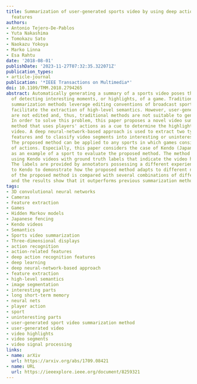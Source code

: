 ```yaml
---
title: Summarization of user-generated sports video by using deep action recognition
  features
authors:
- Antonio Tejero-De-Pablos
- Yuta Nakashima
- Tomokazu Sato
- Naokazu Yokoya
- Marko Linna
- Esa Rahtu
date: '2018-08-01'
publishDate: '2023-11-27T07:32:35.322071Z'
publication_types:
- article-journal
publication: '*IEEE Transactions on Multimedia*'
doi: 10.1109/TMM.2018.2794265
abstract: Automatically generating a summary of a sports video poses the challenge
  of detecting interesting moments, or highlights, of a game. Traditional sports video
  summarization methods leverage editing conventions of broadcast sports video that
  facilitate the extraction of high-level semantics. However, user-generated videos
  are not edited and, thus, traditional methods are not suitable to generate a summary.
  In order to solve this problem, this paper proposes a novel video summarization
  method that uses players' actions as a cue to determine the highlights of the original
  video. A deep neural-network-based approach is used to extract two types of action-related
  features and to classify video segments into interesting or uninteresting parts.
  The proposed method can be applied to any sports in which games consist of a succession
  of actions. Especially, this paper considers the case of Kendo (Japanese fencing)
  as an example of a sport to evaluate the proposed method. The method is trained
  using Kendo videos with ground truth labels that indicate the video highlights.
  The labels are provided by annotators possessing a different experience with respect
  to Kendo to demonstrate how the proposed method adapts to different needs. The performance
  of the proposed method is compared with several combinations of different features,
  and the results show that it outperforms previous summarization methods.
tags:
- 3D convolutional neural networks
- Cameras
- Feature extraction
- Games
- Hidden Markov models
- Japanese fencing
- Kendo videos
- Semantics
- Sports video summarization
- Three-dimensional displays
- action recognition
- action-related features
- deep action recognition features
- deep learning
- deep neural-network-based approach
- feature extraction
- high-level semantics
- image segmentation
- interesting parts
- long short-term memory
- neural nets
- player action
- sport
- uninteresting parts
- user-generated sport video summarization method
- user-generated video
- video highlights
- video segments
- video signal processing
links:
- name: arXiv
  url: https://arxiv.org/abs/1709.08421
- name: URL
  url: https://ieeexplore.ieee.org/document/8259321
---
```

